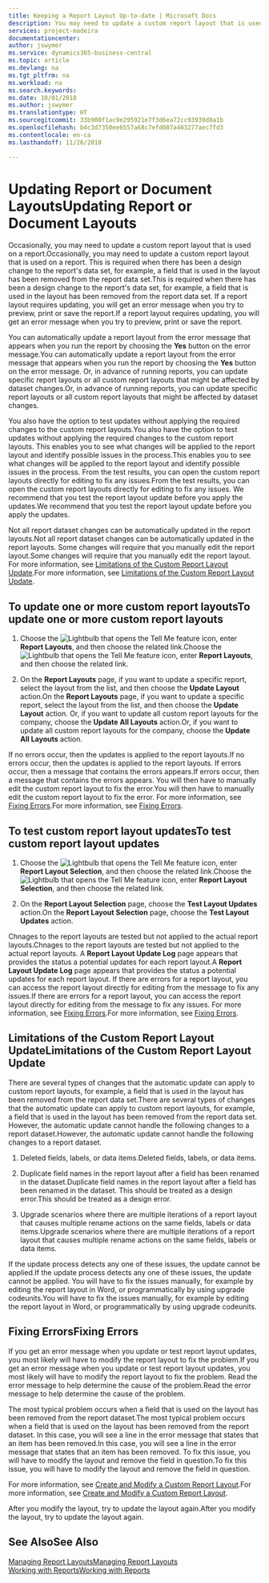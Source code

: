 ```yaml
---
title: Keeping a Report Layout Up-to-date | Microsoft Docs
description: You may need to update a custom report layout that is used on a report. This is required when there has been a design change to the report's data set, for example, a field that is used in the layout has been removed from the report data set.
services: project-madeira
documentationcenter: 
author: jswymer
ms.service: dynamics365-business-central
ms.topic: article
ms.devlang: na
ms.tgt_pltfrm: na
ms.workload: na
ms.search.keywords: 
ms.date: 10/01/2018
ms.author: jswymer
ms.translationtype: HT
ms.sourcegitcommit: 33b900f1ac9e295921e7f3d6ea72cc93939d8a1b
ms.openlocfilehash: b4c3d7350ee6557a68c7efd087a463277aec7fd3
ms.contentlocale: en-ca
ms.lasthandoff: 11/26/2018

---
```

# <a name="updating-report-or-document-layouts"></a><span data-ttu-id="15051-104">Updating Report or Document Layouts</span><span class="sxs-lookup"><span data-stu-id="15051-104">Updating Report or Document Layouts</span></span>
<span data-ttu-id="15051-105">Occasionally, you may need to update a custom report layout that is used on a report.</span><span class="sxs-lookup"><span data-stu-id="15051-105">Occasionally, you may need to update a custom report layout that is used on a report.</span></span> <span data-ttu-id="15051-106">This is required when there has been a design change to the report's data set, for example, a field that is used in the layout has been removed from the report data set.</span><span class="sxs-lookup"><span data-stu-id="15051-106">This is required when there has been a design change to the report's data set, for example, a field that is used in the layout has been removed from the report data set.</span></span> <span data-ttu-id="15051-107">If a report layout requires updating, you will get an error message when you try to preview, print or save the report.</span><span class="sxs-lookup"><span data-stu-id="15051-107">If a report layout requires updating, you will get an error message when you try to preview, print or save the report.</span></span>  
  
<span data-ttu-id="15051-108">You can automatically update a report layout from the error message that appears when you run the report by choosing the **Yes** button on the error message.</span><span class="sxs-lookup"><span data-stu-id="15051-108">You can automatically update a report layout from the error message that appears when you run the report by choosing the **Yes** button on the error message.</span></span> <span data-ttu-id="15051-109">Or, in advance of running reports, you can update specific report layouts or all custom report layouts that might be affected by dataset changes.</span><span class="sxs-lookup"><span data-stu-id="15051-109">Or, in advance of running reports, you can update specific report layouts or all custom report layouts that might be affected by dataset changes.</span></span>  
  
<span data-ttu-id="15051-110">You also have the option to test updates without applying the required changes to the custom report layouts.</span><span class="sxs-lookup"><span data-stu-id="15051-110">You also have the option to test updates without applying the required changes to the custom report layouts.</span></span> <span data-ttu-id="15051-111">This enables you to see what changes will be applied to the report layout and identify possible issues in the process.</span><span class="sxs-lookup"><span data-stu-id="15051-111">This enables you to see what changes will be applied to the report layout and identify possible issues in the process.</span></span> <span data-ttu-id="15051-112">From the test results, you can open the custom report layouts directly for editing to fix any issues.</span><span class="sxs-lookup"><span data-stu-id="15051-112">From the test results, you can open the custom report layouts directly for editing to fix any issues.</span></span> <span data-ttu-id="15051-113">We recommend that you test the report layout update before you apply the updates.</span><span class="sxs-lookup"><span data-stu-id="15051-113">We recommend that you test the report layout update before you apply the updates.</span></span>  
  
<span data-ttu-id="15051-114">Not all report dataset changes can be automatically updated in the report layouts.</span><span class="sxs-lookup"><span data-stu-id="15051-114">Not all report dataset changes can be automatically updated in the report layouts.</span></span> <span data-ttu-id="15051-115">Some changes will require that you manually edit the report layout.</span><span class="sxs-lookup"><span data-stu-id="15051-115">Some changes will require that you manually edit the report layout.</span></span> <span data-ttu-id="15051-116">For more information, see [Limitations of the Custom Report Layout Update](ui-update-report-layouts.md#UpdateLimitations).</span><span class="sxs-lookup"><span data-stu-id="15051-116">For more information, see [Limitations of the Custom Report Layout Update](ui-update-report-layouts.md#UpdateLimitations).</span></span>  
  
## <a name="to-update-one-or-more-custom-report-layouts"></a><span data-ttu-id="15051-117">To update one or more custom report layouts</span><span class="sxs-lookup"><span data-stu-id="15051-117">To update one or more custom report layouts</span></span>  
  
1.  <span data-ttu-id="15051-118">Choose the ![Lightbulb that opens the Tell Me feature](media/ui-search/search_small.png "Tell me what you want to do") icon, enter **Report Layouts**, and then choose the related link.</span><span class="sxs-lookup"><span data-stu-id="15051-118">Choose the ![Lightbulb that opens the Tell Me feature](media/ui-search/search_small.png "Tell me what you want to do") icon, enter **Report Layouts**, and then choose the related link.</span></span>  
  
2.  <span data-ttu-id="15051-119">On the **Report Layouts** page, if you want to update a specific report, select the layout from the list, and then choose the **Update Layout** action.</span><span class="sxs-lookup"><span data-stu-id="15051-119">On the **Report Layouts** page, if you want to update a specific report, select the layout from the list, and then choose the **Update Layout** action.</span></span> <span data-ttu-id="15051-120">Or, if you want to update all custom report layouts for the company, choose the **Update All Layouts** action.</span><span class="sxs-lookup"><span data-stu-id="15051-120">Or, if you want to update all custom report layouts for the company, choose the **Update All Layouts** action.</span></span>  

<span data-ttu-id="15051-121">If no errors occur, then the updates is applied to the report layouts.</span><span class="sxs-lookup"><span data-stu-id="15051-121">If no errors occur, then the updates is applied to the report layouts.</span></span> <span data-ttu-id="15051-122">If errors occur, then a message that contains the errors appears.</span><span class="sxs-lookup"><span data-stu-id="15051-122">If errors occur, then a message that contains the errors appears.</span></span> <span data-ttu-id="15051-123">You will then have to manually edit the custom report layout to fix the error.</span><span class="sxs-lookup"><span data-stu-id="15051-123">You will then have to manually edit the custom report layout to fix the error.</span></span> <span data-ttu-id="15051-124">For more information, see [Fixing Errors](ui-update-report-layouts.md#FixErrors).</span><span class="sxs-lookup"><span data-stu-id="15051-124">For more information, see [Fixing Errors](ui-update-report-layouts.md#FixErrors).</span></span>  

## <a name="to-test-custom-report-layout-updates"></a><span data-ttu-id="15051-125">To test custom report layout updates</span><span class="sxs-lookup"><span data-stu-id="15051-125">To test custom report layout updates</span></span>  
  
1.  <span data-ttu-id="15051-126">Choose the ![Lightbulb that opens the Tell Me feature](media/ui-search/search_small.png "Tell me what you want to do") icon, enter **Report Layout Selection**, and then choose the related link.</span><span class="sxs-lookup"><span data-stu-id="15051-126">Choose the ![Lightbulb that opens the Tell Me feature](media/ui-search/search_small.png "Tell me what you want to do") icon, enter **Report Layout Selection**, and then choose the related link.</span></span>  
  
2.  <span data-ttu-id="15051-127">On the **Report Layout Selection** page, choose the **Test Layout Updates** action.</span><span class="sxs-lookup"><span data-stu-id="15051-127">On the **Report Layout Selection** page, choose the **Test Layout Updates** action.</span></span>  
  
 <span data-ttu-id="15051-128">Chnages to the report layouts are tested but not applied to the actual report layouts.</span><span class="sxs-lookup"><span data-stu-id="15051-128">Chnages to the report layouts are tested but not applied to the actual report layouts.</span></span> <span data-ttu-id="15051-129">A **Report Layout Update Log** page appears that provides the status a potential updates for each report layout.</span><span class="sxs-lookup"><span data-stu-id="15051-129">A **Report Layout Update Log** page appears that provides the status a potential updates for each report layout.</span></span> <span data-ttu-id="15051-130">If there are errors for a report layout, you can access the report layout directly for editing from the message to fix any issues.</span><span class="sxs-lookup"><span data-stu-id="15051-130">If there are errors for a report layout, you can access the report layout directly for editing from the message to fix any issues.</span></span> <span data-ttu-id="15051-131">For more information, see [Fixing Errors](ui-update-report-layouts.md#FixErrors).</span><span class="sxs-lookup"><span data-stu-id="15051-131">For more information, see [Fixing Errors](ui-update-report-layouts.md#FixErrors).</span></span>  
  
##  <a name="UpdateLimitations"></a> <span data-ttu-id="15051-132">Limitations of the Custom Report Layout Update</span><span class="sxs-lookup"><span data-stu-id="15051-132">Limitations of the Custom Report Layout Update</span></span>  
 <span data-ttu-id="15051-133">There are several types of changes that the automatic update can apply to custom report layouts, for example, a field that is used in the layout has been removed from the report data set.</span><span class="sxs-lookup"><span data-stu-id="15051-133">There are several types of changes that the automatic update can apply to custom report layouts, for example, a field that is used in the layout has been removed from the report data set.</span></span> <span data-ttu-id="15051-134">However, the automatic update cannot handle the following changes to a report dataset.</span><span class="sxs-lookup"><span data-stu-id="15051-134">However, the automatic update cannot handle the following changes to a report dataset.</span></span>  
  
1.  <span data-ttu-id="15051-135">Deleted fields, labels, or data items.</span><span class="sxs-lookup"><span data-stu-id="15051-135">Deleted fields, labels, or data items.</span></span>  
  
2.  <span data-ttu-id="15051-136">Duplicate field names in the report layout after a field has been renamed in the dataset.</span><span class="sxs-lookup"><span data-stu-id="15051-136">Duplicate field names in the report layout after a field has been renamed in the dataset.</span></span> <span data-ttu-id="15051-137">This should be treated as a design error.</span><span class="sxs-lookup"><span data-stu-id="15051-137">This should be treated as a design error.</span></span>  
  
3.  <span data-ttu-id="15051-138">Upgrade scenarios where there are multiple iterations of a report layout that causes multiple rename actions on the same fields, labels or data items.</span><span class="sxs-lookup"><span data-stu-id="15051-138">Upgrade scenarios where there are multiple iterations of a report layout that causes multiple rename actions on the same fields, labels or data items.</span></span>  
  
 <span data-ttu-id="15051-139">If the update process detects any one of these issues, the update cannot be applied.</span><span class="sxs-lookup"><span data-stu-id="15051-139">If the update process detects any one of these issues, the update cannot be applied.</span></span> <span data-ttu-id="15051-140">You will have to fix the issues manually, for example by editing the report layout in Word, or programmatically by using upgrade codeunits.</span><span class="sxs-lookup"><span data-stu-id="15051-140">You will have to fix the issues manually, for example by editing the report layout in Word, or programmatically by using upgrade codeunits.</span></span>  
  
##  <a name="FixErrors"></a> <span data-ttu-id="15051-141">Fixing Errors</span><span class="sxs-lookup"><span data-stu-id="15051-141">Fixing Errors</span></span>  
 <span data-ttu-id="15051-142">If you get an error message when you update or test report layout updates, you most likely will have to modify the report layout to fix the problem.</span><span class="sxs-lookup"><span data-stu-id="15051-142">If you get an error message when you update or test report layout updates, you most likely will have to modify the report layout to fix the problem.</span></span> <span data-ttu-id="15051-143">Read the error message to help determine the cause of the problem.</span><span class="sxs-lookup"><span data-stu-id="15051-143">Read the error message to help determine the cause of the problem.</span></span>  
  
 <span data-ttu-id="15051-144">The most typical problem occurs when a field that is used on the layout has been removed from the report dataset.</span><span class="sxs-lookup"><span data-stu-id="15051-144">The most typical problem occurs when a field that is used on the layout has been removed from the report dataset.</span></span> <span data-ttu-id="15051-145">In this case, you will see a line in the error message that states that an item has been removed.</span><span class="sxs-lookup"><span data-stu-id="15051-145">In this case, you will see a line in the error message that states that an item has been removed.</span></span> <span data-ttu-id="15051-146">To fix this issue, you will have to modify the layout and remove the field in question.</span><span class="sxs-lookup"><span data-stu-id="15051-146">To fix this issue, you will have to modify the layout and remove the field in question.</span></span>  
  
 <span data-ttu-id="15051-147">For more information, see [Create and Modify a Custom Report Layout](ui-how-create-custom-report-layout.md#ModifyCustomLayout).</span><span class="sxs-lookup"><span data-stu-id="15051-147">For more information, see [Create and Modify a Custom Report Layout](ui-how-create-custom-report-layout.md#ModifyCustomLayout).</span></span>  
  
 <span data-ttu-id="15051-148">After you modify the layout, try to update the layout again.</span><span class="sxs-lookup"><span data-stu-id="15051-148">After you modify the layout, try to update the layout again.</span></span>  
  
## <a name="see-also"></a><span data-ttu-id="15051-149">See Also</span><span class="sxs-lookup"><span data-stu-id="15051-149">See Also</span></span>  
 [<span data-ttu-id="15051-150">Managing Report Layouts</span><span class="sxs-lookup"><span data-stu-id="15051-150">Managing Report Layouts</span></span>](ui-manage-report-layouts.md)  
 [<span data-ttu-id="15051-151">Working with Reports</span><span class="sxs-lookup"><span data-stu-id="15051-151">Working with Reports</span></span>](ui-work-report.md)  
